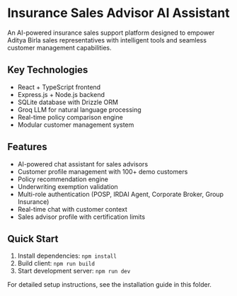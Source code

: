 # Insurance Sales Advisor AI Assistant

An AI-powered insurance sales support platform designed to empower Aditya Birla sales representatives with intelligent tools and seamless customer management capabilities.

## Key Technologies
- React + TypeScript frontend
- Express.js + Node.js backend
- SQLite database with Drizzle ORM
- Groq LLM for natural language processing
- Real-time policy comparison engine
- Modular customer management system

## Features
- AI-powered chat assistant for sales advisors
- Customer profile management with 100+ demo customers
- Policy recommendation engine
- Underwriting exemption validation
- Multi-role authentication (POSP, IRDAI Agent, Corporate Broker, Group Insurance)
- Real-time chat with customer context
- Sales advisor profile with certification limits

## Quick Start
1. Install dependencies: `npm install`
2. Build client: `npm run build`
3. Start development server: `npm run dev`

For detailed setup instructions, see the installation guide in this folder.